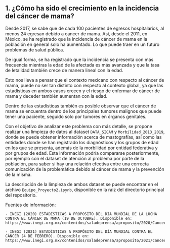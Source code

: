 ## 1. ¿Cómo ha sido el crecimiento en la incidencia del cáncer de mama?

Desde 2017, se sabe que de cada 100 pacientes de egresos hospitalarios, al menos 24 egresan debido a cancer de mama. Así, desde el 2011, en México, se ha registrado que la incidencia de cáncer de mama en la población en general solo ha aumentado. Lo que puede traer en un futuro problemas de salud pública. 

De igual forma, se ha registrado que la incidencia se presenta con más frecuencia mientras la edad de la afectada es más avanzada y que la tasa de letalidad también crece de manera lineal con la edad. 

Esto nos lleva a pensar que el contexto mexicano con respecto al cáncer de mama, puede no ser tan distinto con respecto al contexto global, ya que las estadísticas en ambos casos crecen y el riesgo de enfermar de cáncer de mama y deceder también aumentan con la edad. 

Dentro de las estadísticas también es posible observar que el cáncer de mama se encuentra dentro de los principales tumores malignos que puede tener una paciente, seguido solo por tumores en órganos genitales.

Con el objetivo de analizar este problema con más detalle, se propone realizar una limpieza de datos al dataset ```DATA_SICAM``` y ```Morbilidad_2013_2019```, donde se puede obtener información acerca de mastografías, así como las entidades donde se han registrado los diagnósticos y los grupos de edad en los que se presenta, además de la morbilidad por entidad federativa y por grupos de edad. Esta información podría compararse posteriormente, por ejemplo con el dataset de atención al problema por parte de la población, para saber si hay una relación efectiva entre una correcta comunicación de la problemática debido al cáncer de mama y la prevención de la misma. 

La descripción de la limpieza de ambos dataset se puede encontrar en el archivo ```Equipo_Proyecto2.ipynb```, disponible en la raiz del directorio principal del repositorio.

Fuentes de información: 

```
- INEGI (2020) ESTADÍSTICAS A PROPÓSITO DEL DÍA MUNDIAL DE LA LUCHA CONTRA EL CÁNCER DE MAMA (19 DE OCTUBRE). Disponible en: https://www.inegi.org.mx/contenidos/saladeprensa/aproposito/2020/Cancermama20.pdf

- INEGI (2021) ESTADÍSTICAS A PROPÓSITO DEL DÍA MUNDIAL CONTRA EL CÁNCER (4 DE FEBRERO). Disponible en: https://www.inegi.org.mx/contenidos/saladeprensa/aproposito/2021/cancer2021_Nal.pdf

```
